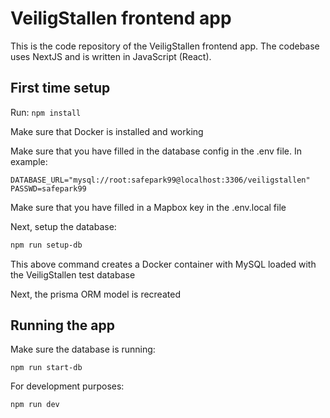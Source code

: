 # VeiligStallen frontend app

This is the code repository of the VeiligStallen frontend app. The codebase uses NextJS and is written in JavaScript (React).

## First time setup

Run: `npm install`

Make sure that Docker is installed and working

Make sure that you have filled in the database config in the .env file. In example:

    DATABASE_URL="mysql://root:safepark99@localhost:3306/veiligstallen"
    PASSWD=safepark99

Make sure that you have filled in a Mapbox key in the .env.local file

Next, setup the database:

```bash
npm run setup-db
```

This above command creates a Docker container with MySQL loaded with the VeiligStallen test database

Next, the prisma ORM model is recreated

## Running the app

Make sure the database is running:

    npm run start-db

For development purposes:

    npm run dev
